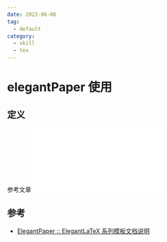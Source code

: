 ```yaml
---
date: 2022-06-06
tag:
  - default
category:
  - skill
  - tex
---
```



# elegantPaper 使用


## 定义

参考文章 ![](assets/elegantpaper-cn.pdf)

## 参考

- [ElegantPaper :: ElegantLaTeX 系列模板文档说明](https://elegantlatex.org/cn/elegantpaper/)
